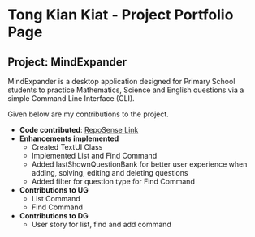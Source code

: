 # Tong Kian Kiat - Project Portfolio Page

## Project: MindExpander
MindExpander is a desktop application designed for Primary School students to practice Mathematics, Science and English
questions via a simple Command Line Interface (CLI).

Given below are my contributions to the project.

* __Code contributed__: [RepoSense Link](https://nus-cs2113-ay2425s2.github.io/tp-dashboard/?search=tongkiankiat&breakdown=true)
* __Enhancements implemented__
  * Created TextUI Class
  * Implemented List and Find Command
  * Added lastShownQuestionBank for better user experience when adding, solving, editing and deleting questions
  * Added filter for question type for Find Command
* __Contributions to UG__
  * List Command
  * Find Command
* __Contributions to DG__
  * User story for list, find and add command